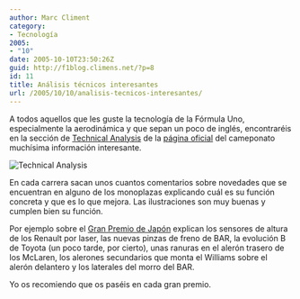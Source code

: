 ```yaml
---
author: Marc Climent
category:
- Tecnología
2005:
- "10"
date: 2005-10-10T23:50:26Z
guid: http://f1blog.climens.net/?p=8
id: 11
title: Análisis técnicos interesantes
url: /2005/10/10/analisis-tecnicos-interesantes/
---
```


A todos aquellos que les guste la tecnología de la Fórmula Uno, especialmente la aerodinámica y que sepan un poco de inglés, encontraréis en la sección de [Technical Analysis](http://www.formula1.com/news/technical/) de la [página oficial](http://www.formula1.com/) del cameponato muchísima información interesante.

<img alt="Technical Analysis" src="http://www.formula1.com/wi/full/ta_article/ta_article_877.jpg" />
  
En cada carrera sacan unos cuantos comentarios sobre novedades que se encuentran en alguno de los monoplazas explicando cuál es su función concreta y que es lo que mejora. Las ilustraciones son muy buenas y cumplen bien su función.
  
Por ejemplo sobre el [Gran Premio de Japón](http://www.formula1.com/news/technical/2005/749/) explican los sensores de altura de los Renault por laser, las nuevas pinzas de freno de BAR, la evolución B de Toyota (un poco tarde, por cierto), unas ranuras en el alerón trasero de los McLaren, los alerones secundarios que monta el Williams sobre el alerón delantero y los laterales del morro del BAR.
  
Yo os recomiendo que os paséis en cada gran premio.
